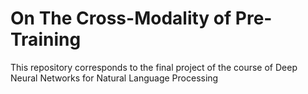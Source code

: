 # On The Cross-Modality of Pre-Training
This repository corresponds to the final project of the course of Deep Neural Networks for Natural Language Processing